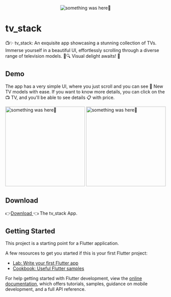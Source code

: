 <p align="center">
    <img src="https://github.com/Priyank-Bhagat/tv_stack/assets/115228605/827f07d0-60e6-48d7-a081-d46079a9789d" alt="something was here🤔">

# tv_stack

📺✨ tv_stack: An exquisite app showcasing a stunning collection of TVs. Immerse yourself in a beautiful UI, effortlessly scrolling through a diverse range of television models. 🌟🔍 Visual delight awaits! 📲
  
  ## Demo

The app has a very simple UI, where you just scroll and you can see 📜 New TV models with ease. If you want to know more details, you can click on the 📺 TV, and you'll be able to see details 📋 with price. 

<p> 
    <img width="250" src="https://github.com/Priyank-Bhagat/tv_stack/assets/115228605/4b6a3cad-3c35-4dd0-84e6-518d6a64bbb8" alt="something was here🤔">
 <img width="250" src="https://github.com/Priyank-Bhagat/tv_stack/assets/115228605/b74e56c0-b94f-44cb-987f-9dc13db7210b" alt="something was here🤔">
</p>

## Download
👉[Download ](https://drive.google.com/file/d/1FXPjjxVmZjVTPgF3wMCyHGc9_GXiIZok/view?usp=sharing)👈 The tv_stack App.
 
## Getting Started

This project is a starting point for a Flutter application.

A few resources to get you started if this is your first Flutter project:

- [Lab: Write your first Flutter app](https://docs.flutter.dev/get-started/codelab)
- [Cookbook: Useful Flutter samples](https://docs.flutter.dev/cookbook)

For help getting started with Flutter development, view the
[online documentation](https://docs.flutter.dev/), which offers tutorials,
samples, guidance on mobile development, and a full API reference.
